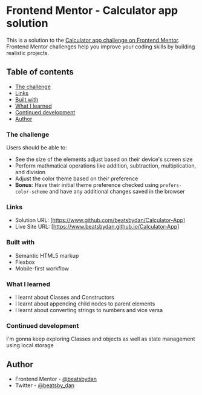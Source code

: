 # Frontend Mentor - Calculator app solution

This is a solution to the [Calculator app challenge on Frontend Mentor](https://www.frontendmentor.io/challenges/calculator-app-9lteq5N29). Frontend Mentor challenges help you improve your coding skills by building realistic projects. 

## Table of contents

- [The challenge](#the-challenge)
- [Links](#links)
- [Built with](#built-with)
- [What I learned](#what-i-learned)
- [Continued development](#continued-development)
- [Author](#author)

### The challenge

Users should be able to:

- See the size of the elements adjust based on their device's screen size
- Perform mathmatical operations like addition, subtraction, multiplication, and division
- Adjust the color theme based on their preference
- **Bonus**: Have their initial theme preference checked using `prefers-color-scheme` and have any additional changes saved in the browser

### Links

- Solution URL: [https://www.github.com/beatsbydan/Calculator-App]
- Live Site URL: [https://www.beatsbydan.github.io/Calculator-App]

### Built with

- Semantic HTML5 markup
- Flexbox
- Mobile-first workflow

### What I learned

- I learnt about Classes and Constructors
- I learnt about appending child nodes to parent elements
- I learnt about converting strings to numbers and vice versa

### Continued development

I'm gonna keep exploring Classes and objects as well as state management using local storage

## Author

- Frontend Mentor - [@beatsbydan](https://www.frontendmentor.io/profile/yourusername)
- Twitter - [@beatsby_dan](https://www.twitter.com/yourusername)
